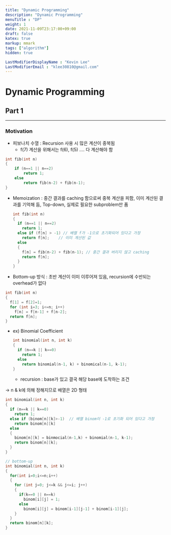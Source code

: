 ```yaml
---
title: "Dynamic Programming"
description: "Dynamic Programming"
menuTitle : "DP"
weight: 1
date: 2021-11-09T23:17:00+09:00
draft: false
katex: true
markup: mmark
tags: ["algorithm"]
hidden: true

LastModifierDisplayName : "Kevin Lee"
LastModifierEmail : "klee30810@gmail.com"
---
```


# Dynamic Programming



## Part 1

---

### Motivation

- 피보나치 수열 :  Recursion 사용 시 많은 계산이 중복됨
  - f(7) 계산을 위해서는 f(6), f(5) .... 다 계산해야 함

```c
int fib(int n)
{
	if (n==1 || n==2)
		return 1;
	else
		return fib(n-2) + fib(n-1);
}
```



- Memoization : 중간 결과를 caching 함으로써 중복 계산을 피함, 이미 계산된 결과를 기억해 둠, Top-down, 실제로 필요한 subproblem만 품

  ```c
  int fib(int n)
  {
    if (n==1 || n==2)
      return 1;
    else if (f[n] > -1) // 배열 f가 -1으로 초기화되어 있다고 가정
      return f[n];    // 이미 계산된 값
    else
    {
      f[n] = fib(n-2) + fib(n-1); // 중간 결과 버리지 않고 caching
      return f[n];
    }
  }
  ```

  

- Bottom-up 방식 : 초반 계산이 이미 이루어져 있음, recursion에 수반되는 overhead가 없다

```c
int fib(int n)
{
  f[1] = f[2]=1;
  for (int i=3; i<=n; i++)
    f[n] = f[n-1] + f[n-2];
  return f[n];  
}
```



- ex) Binomial Coefficient

  ```c
  int binomial(int n, int k)
  {
    if (n==k || k==0)
      return 1;
    else
      return binomial(n-1, k) + binomical(n-1, k-1);
  }
  ```

  - recursion : base가 있고 결국 해당 base에 도착하는 조건

→ n & k에 의해 정해지므로 배열은 2D 형태

```c
int binomial(int n, int k)
{
  if (n==k || k==0)
    return 1;
  else if (binom[n][k]>-1)  // 배열 binom이 -1로 초기화 되어 있다고 가정
    return binom[n][k]
  else
  {
    binom[n][k] = binmocial(n-1,k) + binomial(n-1, k-1);
    return binom[n][k];
  }
}

// bottom-up 
int binomial(int n, int k)
{
  for(int i=0;i<=n;i++)
  {
    for (int j=0; j<=k && j<=i; j++)
    {
      if(k==0 || n==k)
        binom[i][j] = 1;
      else
        binom[i][j] = binom[i-1][j-1] + binom[i-1][j];
    }
  }
  return binom[n][k];
}
```

